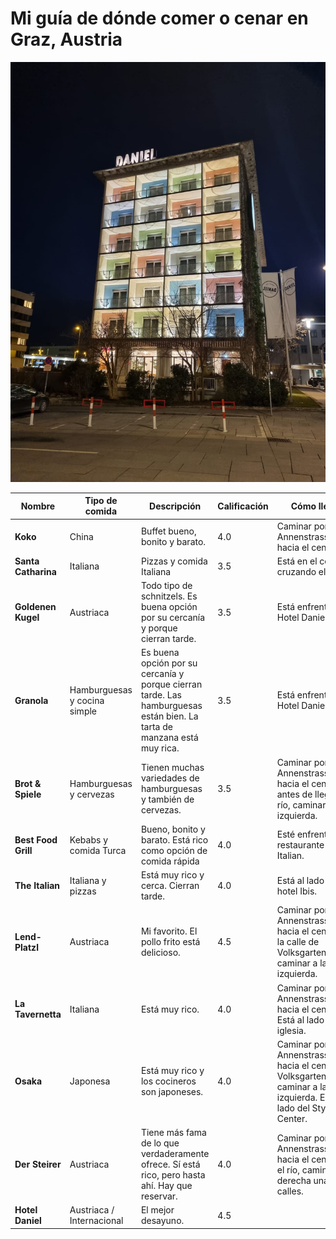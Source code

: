 # Mi guía de dónde comer o cenar en Graz, Austria
![](hoteldaniel.jpg)

| Nombre              | Tipo de comida               | Descripción                                                                                                               | Calificación | Cómo llegar                                                                                                               |
|---------------------|------------------------------|---------------------------------------------------------------------------------------------------------------------------|--------------|---------------------------------------------------------------------------------------------------------------------------|
| **Koko**            | China                        | Buffet bueno, bonito y barato.                                                                                                   | 4.0          | Caminar por Annenstrasse hacia el centro.                                                                                 |
| **Santa Catharina** | Italiana                     | Pizzas y comida Italiana                                                                                                  | 3.5          | Está en el centro, cruzando el río.                                                                                       |
| **Goldenen Kugel**  | Austriaca                    | Todo tipo de schnitzels.  Es buena opción por su cercanía y porque cierran tarde.                                         | 3.5          | Está enfrente del Hotel Daniel.                                                                                           |
| **Granola**         | Hamburguesas y cocina simple | Es buena opción por su cercanía y porque cierran tarde.  Las hamburguesas están bien.  La tarta de manzana está muy rica. | 3.5          | Está enfrente del Hotel Daniel.                                                                                           |
| **Brot & Spiele**   | Hamburguesas y cervezas      | Tienen muchas variedades de hamburguesas y también de cervezas.                                                           | 3.5          | Caminar por Annenstrasse hacia el centro y antes de llegar al río, caminar a la izquierda.                                |
| **Best Food Grill** | Kebabs y comida Turca        | Bueno, bonito y barato.  Está rico como opción de comida rápida                                                           | 4.0          | Esté enfrente del restaurante The Italian.                                                                                |
| **The Italian**     | Italiana y pizzas            | Está muy rico y cerca.  Cierran tarde.                                                                                    | 4.0          | Está al lado del hotel Ibis.                                                                                              |
| **Lend-Platzl**     | Austriaca                    | Mi favorito.  El pollo frito está delicioso.                                                                              | 4.5          | Caminar por Annenstrasse hacia el centro.  En la calle de Volksgartenstrasse caminar a la izquierda.                      |
| **La Tavernetta**       | Italiana                     | Está muy rico.                                                                                                            | 4.0          | Caminar por Annenstrasse hacia el centro.  Está al lado de una iglesia.                                                   |
| **Osaka**           | Japonesa                     | Está muy rico y los cocineros son japoneses.                                                                              | 4.0          | Caminar por Annenstrasse hacia el centro.  En Volksgartenstrasse caminar a la izquierda.  Está al lado del Styria Center. |
| **Der Steirer**     | Austriaca                    | Tiene más fama de lo que verdaderamente ofrece.  Sí está rico, pero hasta ahí.  Hay que reservar.                                                                                     | 4.0          | Caminar por Annenstrasse hacia el centro.  En el río, caminar a la derecha una o dos calles.                              |
| **Hotel Daniel**    | Austriaca / Internacional    | El mejor desayuno.                                                                                                        | 4.5          |                                                                                                                           |